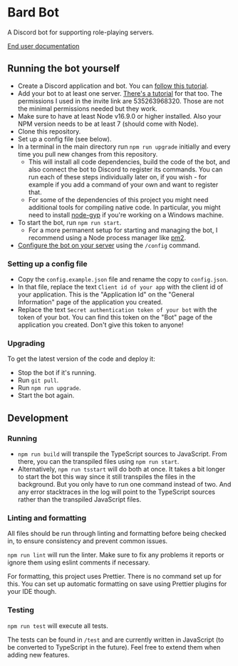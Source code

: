 # Bard Bot

A Discord bot for supporting role-playing servers.

[End user documentation](https://github.com/Shepard/bardbot/wiki)

## Running the bot yourself

- Create a Discord application and bot. You can [follow this tutorial](https://discordjs.guide/preparations/setting-up-a-bot-application.html).
- Add your bot to at least one server. [There's a tutorial](https://discordjs.guide/preparations/adding-your-bot-to-servers.html) for that too. The permissions I used in the invite link are 535263968320. Those are not the minimal permissions needed but they work.
- Make sure to have at least Node v16.9.0 or higher installed. Also your NPM version needs to be at least 7 (should come with Node).
- Clone this repository.
- Set up a config file (see below).
- In a terminal in the main directory run `npm run upgrade` initially and every time you pull new changes from this repository.
  - This will install all code dependencies, build the code of the bot, and also connect the bot to Discord to register its commands. You can run each of these steps individually later on, if you wish - for example if you add a command of your own and want to register that.
  - For some of the dependencies of this project you might need additional tools for compiling native code. In particular, you might need to install [node-gyp](https://github.com/nodejs/node-gyp) if you're working on a Windows machine.
- To start the bot, run `npm run start`.
  - For a more permanent setup for starting and managing the bot, I recommend using a Node process manager like [pm2](https://pm2.keymetrics.io/).
- [Configure the bot on your server](https://github.com/Shepard/bardbot/wiki/User-Guide#configuring-the-bot-on-a-server) using the `/config` command.

### Setting up a config file

- Copy the `config.example.json` file and rename the copy to `config.json`.
- In that file, replace the text `Client id of your app` with the client id of your application. This is the "Application Id" on the "General Information" page of the application you created.
- Replace the text `Secret authentication token of your bot` with the token of your bot. You can find this token on the "Bot" page of the application you created. Don't give this token to anyone!

### Upgrading

To get the latest version of the code and deploy it:

- Stop the bot if it's running.
- Run `git pull`.
- Run `npm run upgrade`.
- Start the bot again.

## Development

### Running

- `npm run build` will transpile the TypeScript sources to JavaScript. From there, you can the transpiled files using `npm run start`.
- Alternatively, `npm run tsstart` will do both at once. It takes a bit longer to start the bot this way since it still transpiles the files in the background. But you only have to run one command instead of two. And any error stacktraces in the log will point to the TypeScript sources rather than the transpiled JavaScript files.

### Linting and formatting

All files should be run through linting and formatting before being checked in, to ensure consistency and prevent common issues.

`npm run lint` will run the linter. Make sure to fix any problems it reports or ignore them using eslint comments if necessary.

For formatting, this project uses Prettier. There is no command set up for this. You can set up automatic formatting on save using Prettier plugins for your IDE though.

### Testing

`npm run test` will execute all tests.

The tests can be found in `/test` and are currently written in JavaScript (to be converted to TypeScript in the future). Feel free to extend them when adding new features.
